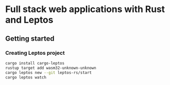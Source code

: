 # Full stack web applications with Rust and Leptos

## Getting started

### Creating Leptos project

```sh
cargo install cargo-leptos
rustup target add wasm32-unknown-unknown
cargo leptos new --git leptos-rs/start
cargo leptos watch
```
